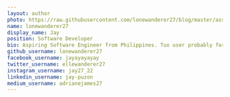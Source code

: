 ```yaml
---
layout: author
photo: https://raw.githubusercontent.com/lonewanderer27/blog/master/assets/img/uploads/28822916.jpeg
name: lonewanderer27
display_name: Jay
position: Software Developer
bio: Aspiring Software Engineer from Philippines. Tux user probably forever. Digital freedom is what I fight for. He / Him.
github_username: lonewanderer27
facebook_username: jayayayayay
twitter_username: ellewanderer27
instagram_username: jay27_22
linkedin_username: jay-puzon
medium_username: adrianejames27
---
```

